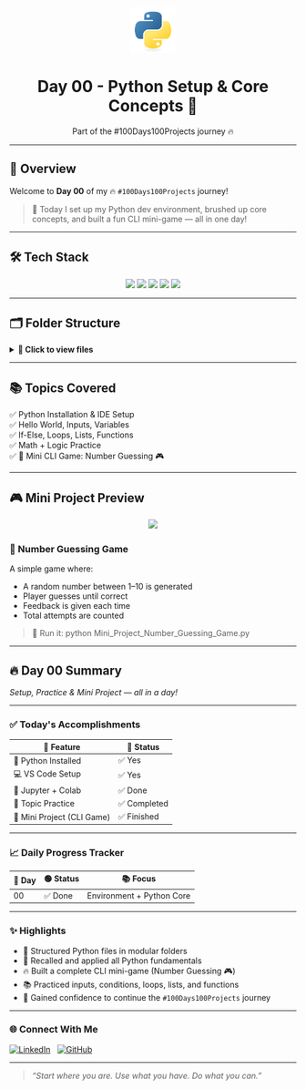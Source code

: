 <p align="center">
  <img src="https://raw.githubusercontent.com/devicons/devicon/master/icons/python/python-original.svg" alt="Python Logo" width="80" height="80"/>
  <h1 align="center">Day 00 - Python Setup & Core Concepts 🚀</h1>
  <p align="center">Part of the #100Days100Projects journey 🔥</p>
</p>

---

## 🧠 Overview

Welcome to **Day 00** of my 🔥 `#100Days100Projects` journey!

> 📌 Today I set up my Python dev environment, brushed up core concepts, and built a fun CLI mini-game — all in one day!

---

## 🛠️ Tech Stack

<p align="center">
  <img src="https://img.shields.io/badge/-Python-3776AB?style=for-the-badge&logo=python&logoColor=white"/>
  <img src="https://img.shields.io/badge/-VSCode-007ACC?style=for-the-badge&logo=visualstudiocode&logoColor=white"/>
  <img src="https://img.shields.io/badge/-GitHub-181717?style=for-the-badge&logo=github&logoColor=white"/>
  <img src="https://img.shields.io/badge/-Jupyter-F37626?style=for-the-badge&logo=jupyter&logoColor=white"/>
  <img src="https://img.shields.io/badge/-Google%20Colab-F9AB00?style=for-the-badge&logo=googlecolab&logoColor=black"/>
</p>

---

## 🗂️ Folder Structure

<details>
<summary><strong>📁 Click to view files</strong></summary>

DAY00_100DAYS100PROJECTS_SETUP/
│
├── hello.py # Hello World Program
├── variable.py # Working with Variables
├── input.py # Taking User Input
│
├── condition_1.py # If-Else Logic
├── condition_2.py #  Conditions
│
├── loop_1.py # Basic Loops
├── loop_2.py # Loop Variations 
│
├── list.py # Working with Lists
│
├── function_1.py # Basic Functions
├── function_2.py # Arguments & Return
├── function_3.py # Function Practice
│
├── math_magic.py # Math ✨
│
├── Mini_Project_Number_Guessing_Game.py # 🎮 Mini CLI Game
│
└── Day00_100Days100Projects_setup.ipynb # All-in-One Notebook

</details>

---

## 📚 Topics Covered

✅ Python Installation & IDE Setup  
✅ Hello World, Inputs, Variables  
✅ If-Else, Loops, Lists, Functions  
✅ Math + Logic Practice  
✅ 🎯 Mini CLI Game: Number Guessing 🎮

---

## 🎮 Mini Project Preview

<p align="center">
  <img src="https://cdn-icons-png.flaticon.com/512/3024/3024605.png" width="80" />
</p>

### 🎯 Number Guessing Game
A simple game where:
- A random number between 1–10 is generated
- Player guesses until correct
- Feedback is given each time
- Total attempts are counted

> 🏁 Run it:
python Mini_Project_Number_Guessing_Game.py

---
## 🔥 Day 00 Summary  
*Setup, Practice & Mini Project — all in a day!*

---

### ✅ Today's Accomplishments

| 🚀 Feature                    | 📌 Status     |
|------------------------------|---------------|
| 🐍 Python Installed          | ✅ Yes        |
| 💻 VS Code Setup             | ✅ Yes        |
| 📓 Jupyter + Colab           | ✅ Done       |
| 🧠 Topic Practice            | ✅ Completed  |
| 🎯 Mini Project (CLI Game)   | ✅ Finished   |

---

### 📈 Daily Progress Tracker

| 📅 Day | 🟢 Status | 📚 Focus                   |
|--------|-----------|----------------------------|
| 00     | ✅ Done   | Environment + Python Core  |

---

### ✨ Highlights

- 📁 Structured Python files in modular folders  
- 🧠 Recalled and applied all Python fundamentals  
- 🔥 Built a complete CLI mini-game (Number Guessing 🎮)  
- 📚 Practiced inputs, conditions, loops, lists, and functions  
- 💪 Gained confidence to continue the `#100Days100Projects` journey  

---

### 🌐 Connect With Me

[![LinkedIn](https://img.shields.io/badge/-LinkedIn-blue?style=flat&logo=linkedin&logoColor=white)](https://www.linkedin.com/in/subodh-kumar-yadav-522828293/)
&nbsp;
[![GitHub](https://img.shields.io/badge/-GitHub-333?style=flat&logo=github&logoColor=white)](https://github.com/subodhkryadav)

---

> *“Start where you are. Use what you have. Do what you can.”*
